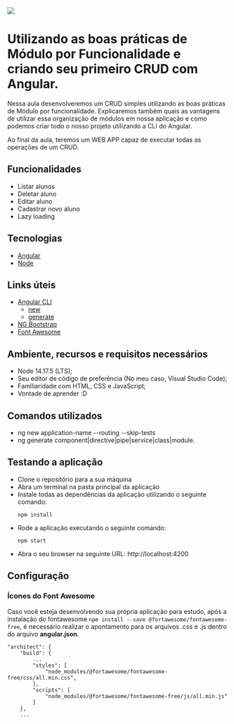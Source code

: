 <img src="https://storage.googleapis.com/golden-wind/experts-club/capa-github.svg" />

# Utilizando as boas práticas de Módulo por Funcionalidade e criando seu primeiro CRUD com Angular.

Nessa aula desenvolveremos um CRUD simples utilizando as boas práticas de Módulo por funcionalidade. Explicaremos também quais as vantagens de utilizar essa organização de módulos em nossa aplicação e como podemos criar todo o nosso projeto utilizando a CLI do Angular.

Ao final da aula, teremos um WEB APP capaz de executar todas as operações de um CRUD.

## Funcionalidades

- Listar alunos
- Deletar aluno
- Editar aluno
- Cadastrar novo aluno
- Lazy loading

## Tecnologias

- [Angular](https://angular.io/)
- [Node](https://nodejs.org/en/)

## Links úteis

- [Angular CLI](https://angular.io/cli)
    - [new](https://angular.io/cli/new)
    - [generate](https://angular.io/cli/generate)
- [NG Bootstrap](https://ng-bootstrap.github.io/#/home)
- [Font Awesome](https://fontawesome.com/)

## Ambiente, recursos e requisitos necessários

- Node 14.17.5 (LTS);
- Seu editor de código de preferência (No meu caso, Visual Studio Code);
- Familiaridade com HTML, CSS e JavaScript;
- Vontade de aprender :D

## Comandos utilizados
- ng new application-name --routing --skip-tests
- ng generate component|directive|pipe|service|class|module.

## Testando a aplicação
- Clone o repositório para a sua máquina
- Abra um terminal na pasta principal da aplicação
- Instale todas as dependências da aplicação utilizando o seguinte comando:
    ```
    npm install
    ```
- Rode a aplicação executando o seguinte comando:
    ```
    npm start
    ```
- Abra o seu browser na seguinte URL: http://localhost:4200

## Configuração

### Ícones do Font Awesome
Caso você esteja desenvolvendo sua própria aplicação para estudo, após a instalação do fontawesome ```npm install --save @fortawesome/fontawesome-free```, é necessário realizar o apontamento para os arquivos .css e .js dentro do arquivo **angular.json**.
```
"architect": {
    "build": {
        ...
        "styles": [
            "node_modules/@fortawesome/fontawesome-free/css/all.min.css",
        ],
        "scripts": [
            "node_modules/@fortawesome/fontawesome-free/js/all.min.js"
        ]
    },
    ...
```
